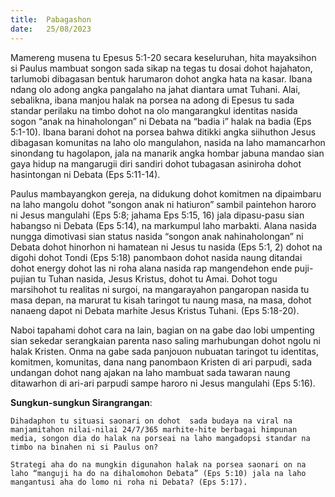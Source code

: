 ```yaml
---
title:  Pabagashon
date:   25/08/2023
---
```


Mamereng musena tu Epesus 5:1-20 secara keseluruhan, hita mayaksihon si Paulus mambuat songon sada sikap na tegas tu dosai dohot hajahaton, tarlumobi dibagasan bentuk harumaron dohot angka hata na kasar. Ibana ndang olo adong angka pangalaho na jahat diantara umat Tuhani. Alai, sebalikna, ibana manjou halak na porsea na adong di Epesus tu sada standar perilaku na timbo dohot na olo mangarangkul identitas nasida sogon “anak na hinaholongan” ni Debata na “badia i” halak na badia (Eps 5:1-10). Ibana barani dohot na porsea bahwa ditikki angka siihuthon Jesus dibagasan komunitas na laho olo mangulahon, nasida na laho mamancarhon sinondang tu hagolapon, jala na manarik angka hombar jabuna mandao sian gaya hidup na mangarugii diri sandiri dohot tubagasan asiniroha dohot hasintongan ni Debata (Eps 5:11-14).

Paulus mambayangkon gereja, na didukung dohot komitmen na dipaimbaru na laho mangolu dohot “songon anak ni hatiuron” sambil paintehon haroro ni Jesus mangulahi (Eps 5:8; jahama Eps 5:15, 16) jala dipasu-pasu sian habangso ni Debata (Eps 5:14), na markumpul laho marbakti. Alana nasida nungga dimotivasi sian status nasida “songon anak nahinaholongan” ni Debata dohot hinorhon ni hamatean ni Jesus tu nasida (Eps 5:1, 2) dohot na digohi dohot Tondi (Eps 5:18) panombaon dohot nasida naung ditandai dohot energy dohot las ni roha alana nasida rap mangendehon ende puji-pujian tu Tuhan nasida, Jesus Kristus, dohot tu Amai. Dohot togu marsihohot tu realitas ni surgoi, na mangarayahon pangaropan nasida tu masa depan, na marurat tu kisah taringot tu naung masa, na masa, dohot nanaeng dapot ni Debata marhite Jesus Kristus Tuhani. (Eps 5:18-20).

Naboi tapahami dohot cara na lain, bagian on na gabe dao lobi umpenting sian sekedar serangkaian parenta naso saling marhubungan dohot ngolu ni halak Kristen. Onma na gabe sada panjouon nubuatan taringot tu identitas, komitmen, komunitas, dana nang panombaon Kristen di ari parpudi, sada undangan dohot nang ajakan na laho mambuat sada tawaran naung ditawarhon di ari-ari parpudi sampe haroro ni Jesus mangulahi (Eps 5:16).

**Sungkun-sungkun Sirangrangan**:

`Dihadaphon tu situasi saonari on dohot  sada budaya na viral na manjamitahon nilai-nilai 24/7/365 marhite-hite berbagai himpunan media, songon dia do halak na porseai na laho mangadopsi standar na timbo na binahen ni si Paulus on?`

`Strategi aha do na mungkin digunahon halak na porsea saonari on na laho “manguji ha do na dihalomohon Debata” (Eps 5:10) jala na laho mangantusi aha do lomo ni roha ni Debata? (Eps 5:17).`